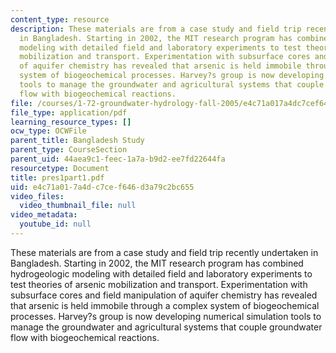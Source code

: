```yaml
---
content_type: resource
description: These materials are from a case study and field trip recently undertaken
  in Bangladesh. Starting in 2002, the MIT research program has combined hydrogeologic
  modeling with detailed field and laboratory experiments to test theories of arsenic
  mobilization and transport. Experimentation with subsurface cores and field manipulation
  of aquifer chemistry has revealed that arsenic is held immobile through a complex
  system of biogeochemical processes. Harvey?s group is now developing numerical simulation
  tools to manage the groundwater and agricultural systems that couple groundwater
  flow with biogeochemical reactions.
file: /courses/1-72-groundwater-hydrology-fall-2005/e4c71a017a4dc7cef646d3a79c2bc655_pres1part1.pdf
file_type: application/pdf
learning_resource_types: []
ocw_type: OCWFile
parent_title: Bangladesh Study
parent_type: CourseSection
parent_uid: 44aea9c1-feec-1a7a-b9d2-ee7fd22644fa
resourcetype: Document
title: pres1part1.pdf
uid: e4c71a01-7a4d-c7ce-f646-d3a79c2bc655
video_files:
  video_thumbnail_file: null
video_metadata:
  youtube_id: null
---
```

These materials are from a case study and field trip recently undertaken in Bangladesh. Starting in 2002, the MIT research program has combined hydrogeologic modeling with detailed field and laboratory experiments to test theories of arsenic mobilization and transport. Experimentation with subsurface cores and field manipulation of aquifer chemistry has revealed that arsenic is held immobile through a complex system of biogeochemical processes. Harvey?s group is now developing numerical simulation tools to manage the groundwater and agricultural systems that couple groundwater flow with biogeochemical reactions.

